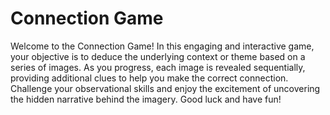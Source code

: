 # Connection Game

Welcome to the Connection Game! In this engaging and interactive game, your objective is to deduce the underlying context or theme based on a series of images. As you progress, each image is revealed sequentially, providing additional clues to help you make the correct connection. Challenge your observational skills and enjoy the excitement of uncovering the hidden narrative behind the imagery. Good luck and have fun!
